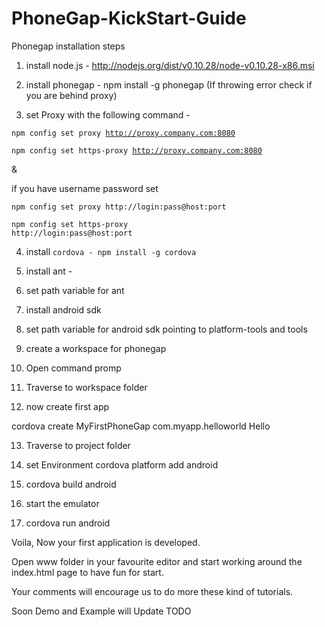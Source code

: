 PhoneGap-KickStart-Guide
========================

Phonegap installation steps 

1) install node.js - http://nodejs.org/dist/v0.10.28/node-v0.10.28-x86.msi

2) install phonegap - npm install -g phonegap (If throwing error check if you are behind proxy)

3) set Proxy with the following command - 

<code>npm config set proxy http://proxy.company.com:8080</code>

<code>npm config set https-proxy http://proxy.company.com:8080</code>

&

if you have username password set

<code>npm config set proxy http://login:pass@host:port</code>

<code>npm config set https-proxy http://login:pass@host:port</code>


4) install <code>cordova - npm install -g cordova</code>

5) install ant - 

6) set path variable for ant

7) install android sdk

8) set path variable for android sdk pointing to platform-tools and tools

9) create a workspace for phonegap

10) Open command promp

11) Traverse to workspace folder

12) now create first app

cordova create MyFirstPhoneGap com.myapp.helloworld Hello

13) Traverse to project folder

14) set Environment 
cordova platform add android

15) cordova build android

16) start the emulator

17) cordova run android

Voila, Now your first application is developed.

Open www folder in your favourite editor and start working around the index.html page to have fun for start.

Your comments will encourage us to do more these kind of tutorials.

Soon Demo and Example will Update TODO
